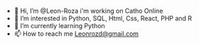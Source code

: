 - 👋 Hi, I’m @Leon-Roza  i'm  working on Catho Online
- 👀 I’m interested in Python, SQL, Html, Css, React, PHP and R
- 🌱 I’m currently learning Python
- 📫 How to reach me Leonrozd@gmail.com

<!---
Leon-Roza/Leon-Roza is a ✨ special ✨ repository because its `README.md` (this file) appears on your GitHub profile.
You can click the Preview link to take a look at your changes.
--->
